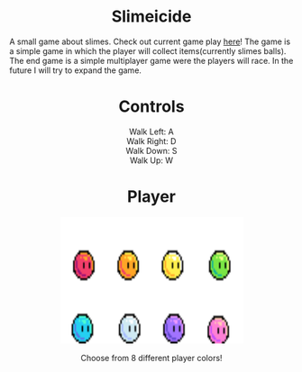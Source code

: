<h1 align = "center"> Slimeicide </h1>


A small game about slimes. Check out current game play [here](https://lucasdahl.github.io/Slimeicide/)! The game is a simple game in which the player will collect items(currently slimes balls). The end game is a simple multiplayer game were the players will race. In the future I will try to expand the game.



<h1 align = "center"> Controls </h1>

<p align = "center">
Walk Left: A <br>
Walk Right: D<br>
Walk Down: S <br>
Walk Up: W <br>
</p>

<h1 align = "center"> Player </h1>

<p align = "center"> <img src="https://github.com/LucasDahl/Slimeicide/blob/main/sprites/SlimeProfileSheet.png" width="325" height="225"></p>

<p align = "center"> Choose from 8 different player colors! </p>